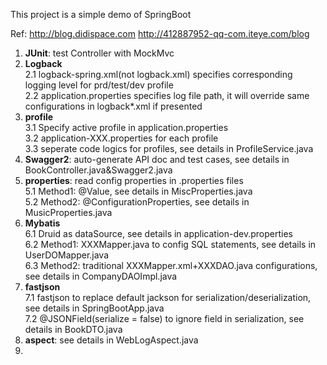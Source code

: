 This project is a simple demo of SpringBoot

Ref:
   http://blog.didispace.com
   http://412887952-qq-com.iteye.com/blog

1. **JUnit**: test Controller with MockMvc
2. **Logback**  
   2.1 logback-spring.xml(not logback.xml) specifies corresponding logging level for prd/test/dev profile  
   2.2 application.properties specifies log file path, it will override same configurations in logback*.xml if presented
3. **profile**  
   3.1 Specify active profile in application.properties  
   3.2 application-XXX.properties for each profile  
   3.3 seperate code logics for profiles, see details in ProfileService.java
4. **Swagger2**: auto-generate API doc and test cases, see details in BookController.java&Swagger2.java
5. **properties**: read config properties in .properties files   
   5.1 Method1: @Value, see details in MiscProperties.java   
   5.2 Method2: @ConfigurationProperties, see details in MusicProperties.java   
6. **Mybatis**   
   6.1 Druid as dataSource, see details in application-dev.properties   
   6.2 Method1: XXXMapper.java to config SQL statements, see details in UserDOMapper.java  
   6.3 Method2: traditional XXXMapper.xml+XXXDAO.java configurations, see details in CompanyDAOImpl.java  
7. **fastjson**   
   7.1 fastjson to replace default jackson for serialization/deserialization, see details in SpringBootApp.java  
   7.2 @JSONField(serialize = false) to ignore field in serialization, see details in BookDTO.java  
8. **aspect**: see details in WebLogAspect.java
9. 
